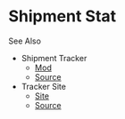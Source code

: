 # Shipment Stat

See Also
- Shipment Tracker 
  - [Mod](https://www.nexusmods.com/stardewvalley/mods/321) 
  - [Source](https://github.com/ManApart/shipment-tracker)
- Tracker Site 
  - [Site](https://manapart.github.io/stardew-bin-tracker-site/) 
  - [Source](https://github.com/ManApart/stardew-bin-tracker-site)
